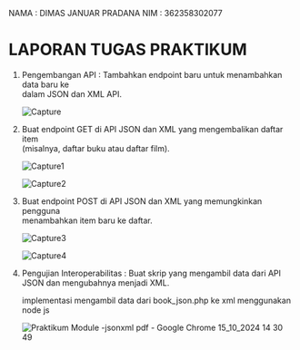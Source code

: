 NAMA    : DIMAS JANUAR PRADANA
NIM     : 362358302077

# LAPORAN TUGAS PRAKTIKUM
1. Pengembangan	API :	Tambahkan	endpoint	baru	untuk	menambahkan	data	baru	ke	
   dalam	JSON	dan	XML	API.
   
   ![Capture](https://github.com/user-attachments/assets/eced82ad-b3b3-4b1b-8f95-b6efcce7de5d)
   
2. Buat	endpoint	GET	di	API	JSON	dan	XML	yang	mengembalikan	daftar	item	
   (misalnya,	daftar	buku	atau	daftar	film).

   ![Capture1](https://github.com/user-attachments/assets/898f2988-11ce-4e7e-a723-7d524fcbb81e)

   ![Capture2](https://github.com/user-attachments/assets/211e6184-9542-45a1-bb95-3c204eacc35b)

4. Buat	endpoint	POST	di	API	JSON	dan	XML	yang	memungkinkan	pengguna	
   menambahkan	item	baru	ke	daftar.

   ![Capture3](https://github.com/user-attachments/assets/44226434-3d7a-4307-8f25-d61a1bb80113)

   ![Capture4](https://github.com/user-attachments/assets/dfcb4258-b021-4e1b-9ace-b834e3b37374)

5. Pengujian	Interoperabilitas :	Buat	skrip	yang	mengambil	data	dari	API	JSON	dan	
   mengubahnya	menjadi	XML.

   implementasi mengambil data dari book_json.php ke xml menggunakan node js
   
   ![Praktikum Module -jsonxml pdf - Google Chrome 15_10_2024 14 30 49](https://github.com/user-attachments/assets/9ba6d16c-9ee4-488d-8dc9-c491eab3bb83)



